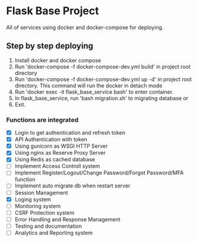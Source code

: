 # Flask Base Project
All of services using docker and docker-compose for deploying.

## Step by step deploying
1. Install docker and docker compose
2. Run 'docker-compose -f docker-compose-dev.yml build' in project root directory
3. Run 'docker-compose -f docker-compose-dev.yml up -d' in project root directory. This command will run the docker in detach mode
4. Run 'docker exec -it flask_base_service bash' to enter container.
5. In flask_base_service, run 'bash migration.sh' to migrating database or
8. Exit.

### Functions are integrated
- [x] Login to get authentication and refresh token
- [x] API Authentication with token
- [x] Using gunicorn as WSGI HTTP Server
- [x] Using nginx as Reserve Proxy Server
- [x] Using Redis as cached database
- [ ] Implement Access Controll system
- [ ] Implement Register/Logout/Change Password/Forgot Password/MFA function
- [ ] Implement auto migrate db when restart server
- [ ] Session Management
- [x] Loging system
- [ ] Monitoring system
- [ ] CSRF Protection system
- [ ] Error Handling and Response Management
- [ ] Testing and documentation
- [ ] Analytics and Reporting system
